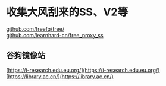 # 收集大风刮来的SS、V2等
[github.com/freefq/free/](https://github.com/freefq/free/)  
[github.com/learnhard-cn/free_proxy_ss](https://github.com/learnhard-cn/free_proxy_ss)  

## 谷狗镜像站
[https://i-research.edu.eu.org/](https://i-research.edu.eu.org/)  
[https://library.ac.cn/](https://library.ac.cn/)  
